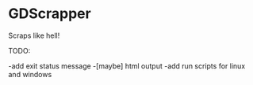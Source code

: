 # GDScrapper
Scraps like hell!

TODO:

-add exit status message
-[maybe] html output
-add run scripts for linux and windows
